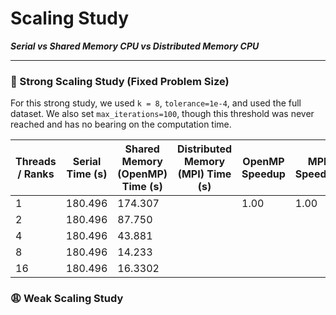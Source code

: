 # Scaling Study

***Serial vs Shared Memory CPU vs Distributed Memory CPU***

---

### 💪 Strong Scaling Study (Fixed Problem Size)

For this strong study, we used  `k = 8`, `tolerance=1e-4`, and used the full dataset. We also set `max_iterations=100`, though this threshold was never reached and has no bearing on the computation time.

| Threads / Ranks | Serial Time (s) | Shared Memory (OpenMP) Time (s) | Distributed Memory (MPI) Time (s) | OpenMP Speedup | MPI Speedup | Shared Memory  Efficiency (%) | Distributed memory Efficiency (%) |
|-----------------|-----------------|---------------------------------|-----------------------------------|----------------|-------------|-------------------------------|-----------------------------------|
| 1               | 180.496         | 174.307                         |                                   | 1.00           | 1.00        | 100.0                         | 100.0                             |
| 2               | 180.496         | 87.750                          |                                   |                |             |                               |                                   |
| 4               | 180.496         | 43.881                          |                                   |                |             |                               |                                   |
| 8               | 180.496         | 14.233                          |                                   |                |             |                               |                                   |
| 16              | 180.496         | 16.3302                         |                                   |                |             |                               |                                   |


### 😩 Weak Scaling Study